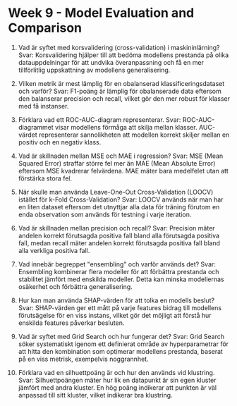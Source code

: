 # Week 9 - Model Evaluation and Comparison

1. Vad är syftet med korsvalidering (cross-validation) i maskininlärning?
Svar: Korsvalidering hjälper till att bedöma modellens prestanda på olika datauppdelningar för att undvika överanpassning och få en mer tillförlitlig uppskattning av modellens generalisering.

2. Vilken metrik är mest lämplig för en obalanserad klassificeringsdataset och varför?
Svar: F1-poäng är lämplig för obalanserade data eftersom den balanserar precision och recall, vilket gör den mer robust för klasser med få instanser.

3. Förklara vad ett ROC-AUC-diagram representerar.
Svar: ROC-AUC-diagrammet visar modellens förmåga att skilja mellan klasser. AUC-värdet representerar sannolikheten att modellen korrekt skiljer mellan en positiv och en negativ klass.

4. Vad är skillnaden mellan MSE och MAE i regression?
Svar: MSE (Mean Squared Error) straffar större fel mer än MAE (Mean Absolute Error) eftersom MSE kvadrerar felvärdena. MAE mäter bara medelfelet utan att förstärka stora fel.

5. När skulle man använda Leave-One-Out Cross-Validation (LOOCV) istället för k-Fold Cross-Validation?
Svar: LOOCV används när man har en liten dataset eftersom det utnyttjar alla data för träning förutom en enda observation som används för testning i varje iteration.

6. Vad är skillnaden mellan precision och recall?
Svar: Precision mäter andelen korrekt förutsagda positiva fall bland alla förutsagda positiva fall, medan recall mäter andelen korrekt förutsagda positiva fall bland alla verkliga positiva fall.

7. Vad innebär begreppet "ensembling" och varför används det?
Svar: Ensembling kombinerar flera modeller för att förbättra prestanda och stabilitet jämfört med enskilda modeller. Detta kan minska modellernas osäkerhet och förbättra generalisering.

8. Hur kan man använda SHAP-värden för att tolka en modells beslut?
Svar: SHAP-värden ger ett mått på varje features bidrag till modellens förutsägelse för en viss instans, vilket gör det möjligt att förstå hur enskilda features påverkar besluten.

9. Vad är syftet med Grid Search och hur fungerar det?
Svar: Grid Search söker systematiskt igenom ett definierat område av hyperparametrar för att hitta den kombination som optimerar modellens prestanda, baserat på en viss metrisk, exempelvis noggrannhet.

10. Förklara vad en silhuettpoäng är och hur den används vid klustring.
Svar: Silhuettpoängen mäter hur lik en datapunkt är sin egen kluster jämfört med andra kluster. En hög poäng indikerar att punkten är väl anpassad till sitt kluster, vilket indikerar bra klustring.